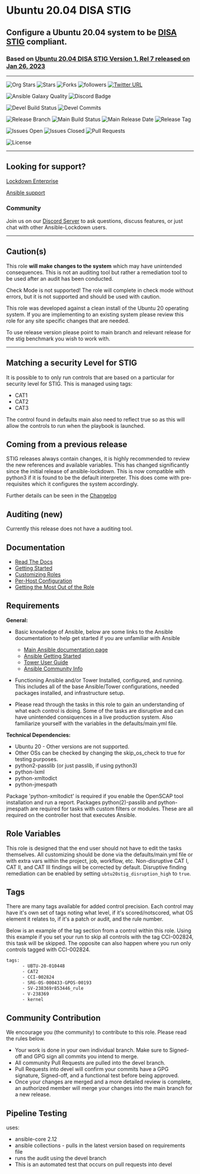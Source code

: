 # Ubuntu 20.04 DISA STIG

## Configure a Ubuntu 20.04 system to be [DISA STIG](https://public.cyber.mil/stigs/downloads/) compliant.

### Based on [ Ubuntu 20.04 DISA STIG Version 1, Rel 7 released on Jan 26, 2023 ](https://dl.dod.cyber.mil/wp-content/uploads/stigs/zip/U_CAN_Ubuntu_20-04_LTS_V1R7_STIG.zip)

---

![Org Stars](https://img.shields.io/github/stars/ansible-lockdown?label=Org%20Stars&style=social)
![Stars](https://img.shields.io/github/stars/ansible-lockdown/ubuntu20-stig?label=Repo%20Stars&style=social)
![Forks](https://img.shields.io/github/forks/ansible-lockdown/ubuntu20-stig?style=social)
![followers](https://img.shields.io/github/followers/ansible-lockdown?style=social)
[![Twitter URL](https://img.shields.io/twitter/url/https/twitter.com/AnsibleLockdown.svg?style=social&label=Follow%20%40AnsibleLockdown)](https://twitter.com/AnsibleLockdown)

![Ansible Galaxy Quality](https://img.shields.io/ansible/quality/61237?label=Quality&&logo=ansible)
![Discord Badge](https://img.shields.io/discord/925818806838919229?logo=discord)

![Devel Build Status](https://img.shields.io/github/actions/workflow/status/ansible-lockdown/ubuntu20-stig/linux_benchmark_testing.yml?label=Devel%20Build%20Status)
![Devel Commits](https://img.shields.io/github/commit-activity/m/ansible-lockdown/ubuntu20-stig/devel?color=dark%20green&label=Devel%20Branch%20Commits)

![Release Branch](https://img.shields.io/badge/Release%20Branch-Main-brightgreen)
![Main Build Status](https://img.shields.io/github/actions/workflow/status/ansible-lockdown/ubuntu20-stig/linux_benchmark_testing.yml?label=Build%20Status)
![Main Release Date](https://img.shields.io/github/release-date/ansible-lockdown/ubuntu20-stig?label=Release%20Date)
![Release Tag](https://img.shields.io/github/v/tag/ansible-lockdown/ubuntu20-stig?label=Release%20Tag&&color=success)

![Issues Open](https://img.shields.io/github/issues-raw/ansible-lockdown/ubuntu20-stig?label=Open%20Issues)
![Issues Closed](https://img.shields.io/github/issues-closed-raw/ansible-lockdown/ubuntu20-stig?label=Closed%20Issues&&color=success)
![Pull Requests](https://img.shields.io/github/issues-pr/ansible-lockdown/ubuntu20-stig?label=Pull%20Requests)

![License](https://img.shields.io/github/license/ansible-lockdown/ubuntu20-stig?label=License)

---

## Looking for support?

[Lockdown Enterprise](https://www.lockdownenterprise.com#GH_AL_UBUNTU20_stig)

[Ansible support](https://www.mindpointgroup.com/cybersecurity-products/ansible-counselor#GH_AL_UBUNTU20_stig)

### Community

Join us on our [Discord Server](https://www.lockdownenterprise.com/discord) to ask questions, discuss features, or just chat with other Ansible-Lockdown users.

---

## Caution(s)

This role **will make changes to the system** which may have unintended consequences. This is not an auditing tool but rather a remediation tool to be used after an audit has been conducted.

Check Mode is not supported! The role will complete in check mode without errors, but it is not supported and should be used with caution.

This role was developed against a clean install of the Ubuntu 20 operating system. If you are implementing to an existing system please review this role for any site specific changes that are needed.

To use release version please point to main branch and relevant release for the stig benchmark you wish to work with.

---

## Matching a security Level for STIG

It is possible to to only run controls that are based on a particular for security level for STIG.
This is managed using tags:

- CAT1
- CAT2
- CAT3

The control found in defaults main also need to reflect true so as this will allow the controls to run when the playbook is launched.

## Coming from a previous release

STIG releases always contain changes, it is highly recommended to review the new references and available variables. This has changed significantly since the initial release of ansible-lockdown.
This is now compatible with python3 if it is found to be the default interpreter. This does come with pre-requisites which it configures the system accordingly.

Further details can be seen in the [Changelog](./ChangeLog.md)

## Auditing (new)

Currently this release does not have a auditing tool.

## Documentation

- [Read The Docs](https://ansible-lockdown.readthedocs.io/en/latest/)
- [Getting Started](https://www.lockdownenterprise.com/docs/getting-started-with-lockdown#GH_AL_UBUNTU20_stig)
- [Customizing Roles](https://www.lockdownenterprise.com/docs/customizing-lockdown-enterprise#GH_AL_UBUNTU20_stig)
- [Per-Host Configuration](https://www.lockdownenterprise.com/docs/per-host-lockdown-enterprise-configuration#GH_AL_UBUNTU20_stig)
- [Getting the Most Out of the Role](https://www.lockdownenterprise.com/docs/get-the-most-out-of-lockdown-enterprise#GH_AL_UBUNTU20_stig)

## Requirements

**General:**

- Basic knowledge of Ansible, below are some links to the Ansible documentation to help get started if you are unfamiliar with Ansible

  - [Main Ansible documentation page](https://docs.ansible.com)
  - [Ansible Getting Started](https://docs.ansible.com/ansible/latest/user_guide/intro_getting_started.html)
  - [Tower User Guide](https://docs.ansible.com/ansible-tower/latest/html/userguide/index.html)
  - [Ansible Community Info](https://docs.ansible.com/ansible/latest/community/index.html)
- Functioning Ansible and/or Tower Installed, configured, and running. This includes all of the base Ansible/Tower configurations, needed packages installed, and infrastructure setup.
- Please read through the tasks in this role to gain an understanding of what each control is doing. Some of the tasks are disruptive and can have unintended consiquences in a live production system. Also familiarize yourself with the variables in the defaults/main.yml file.

**Technical Dependencies:**

- Ubuntu 20 - Other versions are not supported.
- Other OSs can be checked by changing the skip_os_check to true for testing purposes.
- python2-passlib (or just passlib, if using python3)
- python-lxml
- python-xmltodict
- python-jmespath

Package 'python-xmltodict' is required if you enable the OpenSCAP tool installation and run a report. Packages python(2)-passlib and python-jmespath are required for tasks with custom filters or modules. These are all required on the controller host that executes Ansible.

## Role Variables

This role is designed that the end user should not have to edit the tasks themselves. All customizing should be done via the defaults/main.yml file or with extra vars within the project, job, workflow, etc. Non-disruptive CAT I, CAT II, and CAT III findings will be corrected by default. Disruptive finding remediation can be enabled by setting `ubtu20stig_disruption_high` to `true`.

## Tags

There are many tags available for added control precision. Each control may have it's own set of tags noting what level, if it's scored/notscored, what OS element it relates to, if it's a patch or audit, and the rule number.

Below is an example of the tag section from a control within this role. Using this example if you set your run to skip all controls with the tag CCI-002824, this task will be skipped. The opposite can also happen where you run only controls tagged with CCI-002824.

```sh
tags:
      - UBTU-20-010448
      - CAT2
      - CCI-002824
      - SRG-OS-000433-GPOS-00193
      - SV-238369r853446_rule
      - V-238369
      - kernel
```

## Community Contribution

We encourage you (the community) to contribute to this role. Please read the rules below.

- Your work is done in your own individual branch. Make sure to Signed-off and GPG sign all commits you intend to merge.
- All community Pull Requests are pulled into the devel branch.
- Pull Requests into devel will confirm your commits have a GPG signature, Signed-off, and a functional test before being approved.
- Once your changes are merged and a more detailed review is complete, an authorized member will merge your changes into the main branch for a new release.

## Pipeline Testing

uses:

- ansible-core 2.12
- ansible collections - pulls in the latest version based on requirements file
- runs the audit using the devel branch
- This is an automated test that occurs on pull requests into devel

